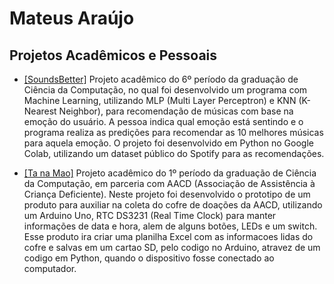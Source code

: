 # Mateus Araújo

## Projetos Acadêmicos e Pessoais

- [[SoundsBetter]](https://github.com/m44g0/SoundsBetter) Projeto acadêmico do 6º período da graduação de Ciência da Computação, no qual foi desenvolvido um programa com Machine Learning, utilizando MLP (Multi Layer Perceptron) e KNN (K-Nearest Neighbor), para recomendação de músicas com base na emoção do usuário. A pessoa indica qual emoção está sentindo e o programa realiza as predições para recomendar as 10 melhores músicas para aquela emoção. O projeto foi desenvolvido em Python no Google Colab, utilizando um dataset público do Spotify para as recomendações.

-  [[Ta na Mao]](https://drive.google.com/file/d/1R5FRK6bIajZcuQqk4wZUBDvPAJ6VLLKk/view) Projeto acadêmico do 1º período da graduação de Ciência da Computação, em parceria com AACD (Associação de Assistência à Criança Deficiente). Neste projeto foi desenvolvido o prototipo de um produto para auxiliar na coleta do cofre de doações da AACD, utilizando um Arduino Uno, RTC DS3231 (Real Time Clock) para manter informações de data e hora, alem de alguns botões, LEDs e um switch. Esse produto ira criar uma planilha Excel com as informacoes lidas do cofre e salvas em um cartao SD, pelo codigo no Arduino, atravez de um codigo em Python, quando o dispositivo fosse conectado ao computador.
